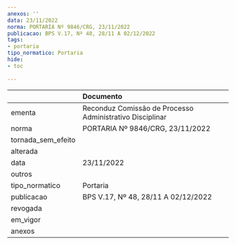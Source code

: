 ```yaml
---
anexos: ''
data: 23/11/2022
norma: PORTARIA Nº 9846/CRG, 23/11/2022
publicacao: BPS V.17, Nº 48, 28/11 A 02/12/2022
tags:
- portaria
tipo_normatico: Portaria
hide: 
- toc 
 
---
```


|                    | Documento                                                |
|:-------------------|:---------------------------------------------------------|
| ementa             | Reconduz Comissão de Processo Administrativo Disciplinar |
| norma              | PORTARIA Nº 9846/CRG, 23/11/2022                         |
| tornada_sem_efeito |                                                          |
| alterada           |                                                          |
| data               | 23/11/2022                                               |
| outros             |                                                          |
| tipo_normatico     | Portaria                                                 |
| publicacao         | BPS V.17, Nº 48, 28/11 A 02/12/2022                      |
| revogada           |                                                          |
| em_vigor           |                                                          |
| anexos             |                                                          |
